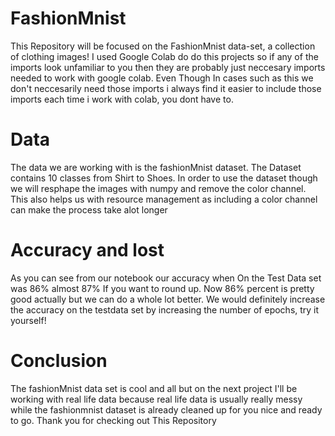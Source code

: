 # FashionMnist
This Repository will be focused on the FashionMnist data-set, a collection of clothing images! 
I used Google Colab do do this projects so if any of the imports look unfamiliar to you then they
are probably just neccesary imports needed to work with google colab. Even Though In cases such as this
we don't neccesarily need those imports i always find it easier to include those imports each time i work with colab, you 
dont have to.
# Data
The data we are working with is the fashionMnist dataset. The Dataset contains 10 classes from Shirt to Shoes. In order to use the
dataset though we will resphape the images with numpy and remove the color channel. This also helps us with resource management as 
including a color channel can make the process take alot longer
# Accuracy and lost
As you can see from our notebook our accuracy when On the Test Data set was 86% almost 87% If you want to round up. Now 86% percent is 
pretty good actually but we can do a whole lot better. We would definitely increase the accuracy on the testdata set by increasing the
number of epochs, try it yourself!
# Conclusion
The fashionMnist data set is cool and all but on the next project I'll be working with real life data because real life data is usually 
really messy while the fashionmnist dataset is already cleaned up for you nice and ready to go. Thank you for checking out This Repository
